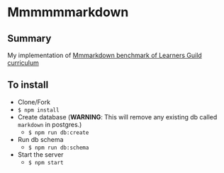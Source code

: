 # Mmmmmmarkdown

## Summary
My implementation of [Mmmarkdown benchmark of Learners Guild curriculum](https://curriculum.learnersguild.org/Phases/Practice/Modules/Mmmarkdown/)

## To install
- Clone/Fork
- `$ npm install`
- Create database (__WARNING__: This will remove any existing db called `markdown` in postgres.)
  - `$ npm run db:create`
- Run db schema
  - `$ npm run db:schema`
- Start the server
  - `$ npm start`
